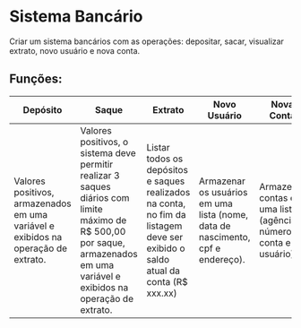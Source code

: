 # Sistema Bancário

Criar um sistema bancários com as operações: depositar, sacar, visualizar extrato, novo usuário e nova conta.

## Funções:

| Depósito | Saque | Extrato | Novo Usuário | Nova Conta |
|----------|-------|---------|--------------|------------|
|Valores positivos, armazenados em uma variável e exibidos na operação de extrato.|Valores positivos, o sistema deve permitir realizar 3 saques diários com limite máximo de R$ 500,00 por saque, armazenados em uma variável e exibidos na operação de extrato.|Listar todos os depósitos e saques realizados na conta, no fim da listagem deve ser exibido o saldo atual da conta (R$ xxx.xx) | Armazenar os usuários em uma lista (nome, data de nascimento, cpf e endereço). | Armazenar contas em uma lista (agência, número da conta e usuário). |
